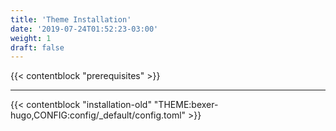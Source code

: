 ```yaml
---
title: 'Theme Installation'
date: '2019-07-24T01:52:23-03:00'
weight: 1
draft: false
---
```


{{< contentblock "prerequisites" >}}

---

{{< contentblock "installation-old" "THEME:bexer-hugo,CONFIG:config/_default/config.toml" >}}
